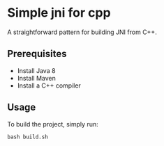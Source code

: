 # Simple jni for cpp

A straightforward pattern for building JNI from C++.

## Prerequisites

* Install Java 8
* Install Maven
* Install a C++ compiler

## Usage

To build the project, simply run:

```shell
bash build.sh
```

